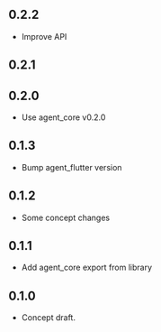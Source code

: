 ## 0.2.2

 - Improve API

## 0.2.1

## 0.2.0

 - Use agent_core v0.2.0

## 0.1.3

 - Bump agent_flutter version

## 0.1.2

 - Some concept changes

## 0.1.1

 - Add agent_core export from library

## 0.1.0

- Concept draft.
